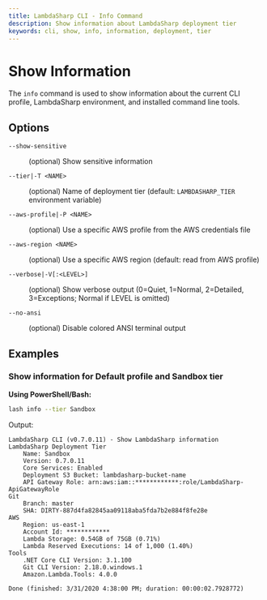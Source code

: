 ```yaml
---
title: LambdaSharp CLI - Info Command
description: Show information about LambdaSharp deployment tier
keywords: cli, show, info, information, deployment, tier
---
```

# Show Information

The `info` command is used to show information about the current CLI profile, LambdaSharp environment, and installed command line tools.

## Options

<dl>

<dt><code>--show-sensitive</code></dt>
<dd>

(optional) Show sensitive information
</dd>

<dt><code>--tier|-T &lt;NAME&gt;</code></dt>
<dd>

(optional) Name of deployment tier (default: <code>LAMBDASHARP_TIER</code> environment variable)
</dd>

<dt><code>--aws-profile|-P &lt;NAME&gt;</code></dt>
<dd>

(optional) Use a specific AWS profile from the AWS credentials file
</dd>

<dt><code>--aws-region &lt;NAME&gt;</code></dt>
<dd>

(optional) Use a specific AWS region (default: read from AWS profile)
</dd>

<dt><code>--verbose|-V[:&lt;LEVEL&gt;]</code></dt>
<dd>

(optional) Show verbose output (0=Quiet, 1=Normal, 2=Detailed, 3=Exceptions; Normal if LEVEL is omitted)
</dd>

<dt><code>--no-ansi</code></dt>
<dd>

(optional) Disable colored ANSI terminal output
</dd>

</dl>

## Examples

### Show information for Default profile and Sandbox tier

__Using PowerShell/Bash:__
```bash
lash info --tier Sandbox
```

Output:
```
LambdaSharp CLI (v0.7.0.11) - Show LambdaSharp information
LambdaSharp Deployment Tier
    Name: Sandbox
    Version: 0.7.0.11
    Core Services: Enabled
    Deployment S3 Bucket: lambdasharp-bucket-name
    API Gateway Role: arn:aws:iam::************:role/LambdaSharp-ApiGatewayRole
Git
    Branch: master
    SHA: DIRTY-887d4fa82845aa09118aba5fda7b2e884f8fe28e
AWS
    Region: us-east-1
    Account Id: ************
    Lambda Storage: 0.54GB of 75GB (0.71%)
    Lambda Reserved Executions: 14 of 1,000 (1.40%)
Tools
    .NET Core CLI Version: 3.1.100
    Git CLI Version: 2.18.0.windows.1
    Amazon.Lambda.Tools: 4.0.0

Done (finished: 3/31/2020 4:38:00 PM; duration: 00:00:02.7928772)
```
